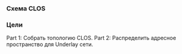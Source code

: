 ### Схема CLOS
### Цели
Part 1: Собрать топологию CLOS.
Part 2: Распределить адресное пространство для Underlay сети.